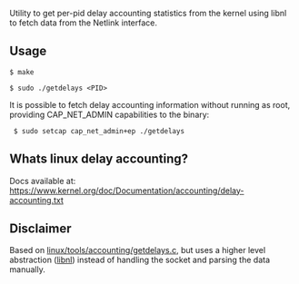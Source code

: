 Utility to get per-pid delay accounting statistics from the kernel using
libnl to fetch data from the Netlink interface.

## Usage

`$ make`

`$ sudo ./getdelays <PID>`

It is possible to fetch delay accounting information without running as root,
providing CAP_NET_ADMIN capabilities to the binary:

` $ sudo setcap cap_net_admin+ep ./getdelays`


## Whats linux delay accounting?

Docs available at: https://www.kernel.org/doc/Documentation/accounting/delay-accounting.txt


## Disclaimer

Based on [linux/tools/accounting/getdelays.c](https://github.com/torvalds/linux/blob/master/tools/accounting/getdelays.c), but uses a higher
level abstraction ([libnl](http://www.infradead.org/~tgr/libnl/)) instead of handling the socket and parsing the data manually.
